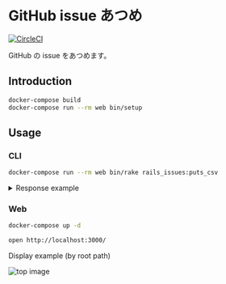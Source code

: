 # GitHub issue あつめ

[![CircleCI](https://circleci.com/gh/hayato-yamashita/github-issue-atsume.svg?style=svg&circle-token=9ab9424cc15adf7e709b187e5ed1375af6f453ca)](https://circleci.com/gh/hayato-yamashita/github-issue-atsume)

GitHub の issue をあつめます。

## Introduction

```bash
docker-compose build
docker-compose run --rm web bin/setup
```

## Usage

### CLI

```bash
docker-compose run --rm web bin/rake rails_issues:puts_csv
```

<details>
<summary>Response example</summary>

```csv
Exclude mailer preview classes,Because mailer preview classes don't follow namesp,https://github.com/rails/rails/pull/36256
Remove SQLite savepoint suppor,Spotted when reviewing https://github.com/rails/ra,https://github.com/rails/rails/pull/36255
Use a single term instead of a,"Fixes #36233.

I agree with the sentiment behind",https://github.com/rails/rails/pull/36254
[ci skip] Clarity in the upgra,"`purpose` is not a known entity, `purpose metadata",https://github.com/rails/rails/pull/36245
Update documentation to explai,Closes https://github.com/rails/rails/issues/36229,https://github.com/rails/rails/pull/36240
Fix database loading when ERB ,*sigh* this seems like the never ending bug. I don,https://github.com/rails/rails/pull/36237
Fix ArgumentError with Rails 5,"### Steps to reproduce

Save the following code ",https://github.com/rails/rails/issues/36236
ActionText attachments not usi,"There is an inconsistency in ActionText, where att",https://github.com/rails/rails/issues/36235
docs fixup on named route help,4 different phrases are used to describe exactly t,https://github.com/rails/rails/issues/36233
Rails 6 RC1: Migration was not,"### Steps to reproduce
1. Have a Rails 6 RC 1 pro",https://github.com/rails/rails/issues/36232
select column name as alias gi,"### Steps to reproduce
<!-- (Guidelines for creat",https://github.com/rails/rails/issues/36231
Unexpected nested transaction ,"### Steps to reproduce
Raise an `ActiveRecord::Ro",https://github.com/rails/rails/issues/36229
"rails test, console, and gener","### Steps to reproduce
`rails test`, `rails conso",https://github.com/rails/rails/issues/36228
Prevent reading inline attachm,"### Summary

Without this change, `attachments.i",https://github.com/rails/rails/pull/36227
Remove `report-uri` directive ,"This is the continuation of #34704

It updates t",https://github.com/rails/rails/pull/36226
minor grammar fix,"""setup"" is a noun, ""set up"" is the verb phrase",https://github.com/rails/rails/pull/36222
[WIP] add server timing middle,"### Summary

This is a proposal for adding a ser",https://github.com/rails/rails/pull/36220
Interaction Between `autosave`,At GitHub we have an issue that we've determined t,https://github.com/rails/rails/issues/36219
Add Search to guides.rubyonrai,Adding a Search ability to the guides.rubyonrails.,https://github.com/rails/rails/issues/36218
includes(has-many).limit.pluck,When calling `pluck` on a relation that `includes`,https://github.com/rails/rails/issues/36217
Add `Vary: Accept` header when,According to [RFC 7231 7.1.4](https://tools.ietf.o,https://github.com/rails/rails/pull/36213
"tag_option fails with ""gsub!"" ","rails 6.0.0rc1

It seems that tag_option logic i",https://github.com/rails/rails/issues/36212
Fix: ActiveRecord::RecordInval,Fixes https://github.com/rails/rails/issues/35528.,https://github.com/rails/rails/pull/36210
Nested attributes use default ,"### Steps to reproduce
[https://github.com/rails/",https://github.com/rails/rails/issues/36208
ActiveModel numericality valid,"### Steps to reproduce

```ruby
# frozen_string",https://github.com/rails/rails/issues/36207
ActiveRecord::RecordInvalid: V,"### Steps to reproduce
class Post < ApplicationRe",https://github.com/rails/rails/issues/36206
Migrations not namespaced by d,"### Steps to reproduce
- `rails new project5`
- ",https://github.com/rails/rails/issues/36205
manifest.js directly loads all,"### Steps to reproduce
Create a new app using `ra",https://github.com/rails/rails/issues/36204
Added guide for `config.autolo,"### Summary
added a guide for `config.autoloader`",https://github.com/rails/rails/pull/36200
Rails attribute API typecast i,"### Steps to reproduce
```ruby
# frozen_string_l",https://github.com/rails/rails/issues/36199
```
</details>

### Web

```bash
docker-compose up -d
```

```bash
open http://localhost:3000/
```

Display example (by root path)

![top image](https://user-images.githubusercontent.com/12483929/57763105-b716a080-773b-11e9-8330-096ef8109fac.png)

